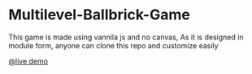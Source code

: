 # Multilevel-Ballbrick-Game
This game is made using vannila js and no canvas, As it is designed in module form, anyone can clone this repo and customize easily

[@live demo](https://karthiknedunchezhiyan.github.io/Multilevel-Ballbrick-Game)
